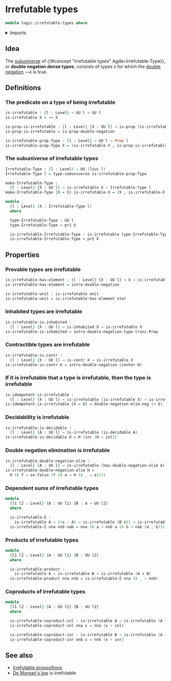 # Irrefutable types

```agda
module logic.irrefutable-types where
```

<details><summary>Imports</summary>

```agda
open import foundation.cartesian-product-types
open import foundation.contractible-types
open import foundation.coproduct-types
open import foundation.decidable-propositions
open import foundation.decidable-types
open import foundation.dependent-pair-types
open import foundation.double-negation
open import foundation.empty-types
open import foundation.function-types
open import foundation.inhabited-types
open import foundation.negation
open import foundation.propositions
open import foundation.subuniverses
open import foundation.unit-type
open import foundation.universe-levels

open import logic.double-negation-elimination
```

</details>

## Idea

The [subuniverse](foundation.subuniverses.md) of
{{#concept "irrefutable types" Agda=Irrefutable-Type}}, or **double negation
dense types**, consists of types `X` for which the
[double negation](foundation.double-negation.md) `¬¬X` is true.

## Definitions

### The predicate on a type of being irrefutable

```agda
is-irrefutable : {l : Level} → UU l → UU l
is-irrefutable X = ¬¬ X

is-prop-is-irrefutable : {l : Level} {X : UU l} → is-prop (is-irrefutable X)
is-prop-is-irrefutable = is-prop-double-negation

is-irrefutable-prop-Type : {l : Level} → UU l → Prop l
is-irrefutable-prop-Type X = (is-irrefutable X , is-prop-is-irrefutable)
```

### The subuniverse of irrefutable types

```agda
Irrefutable-Type : (l : Level) → UU (lsuc l)
Irrefutable-Type l = type-subuniverse is-irrefutable-prop-Type

make-Irrefutable-Type :
  {l : Level} {X : UU l} → is-irrefutable X → Irrefutable-Type l
make-Irrefutable-Type {X = X} is-irrefutable-X = (X , is-irrefutable-X)

module _
  {l : Level} (X : Irrefutable-Type l)
  where

  type-Irrefutable-Type : UU l
  type-Irrefutable-Type = pr1 X

  is-irrefutable-Irrefutable-Type : is-irrefutable type-Irrefutable-Type
  is-irrefutable-Irrefutable-Type = pr2 X
```

## Properties

### Provable types are irrefutable

```agda
is-irrefutable-has-element : {l : Level} {X : UU l} → X → is-irrefutable X
is-irrefutable-has-element = intro-double-negation

is-irrefutable-unit : is-irrefutable unit
is-irrefutable-unit = is-irrefutable-has-element star
```

### Inhabited types are irrefutable

```agda
is-irrefutable-is-inhabited :
  {l : Level} {X : UU l} → is-inhabited X → is-irrefutable X
is-irrefutable-is-inhabited = intro-double-negation-type-trunc-Prop
```

### Contractible types are irrefutable

```agda
is-irrefutable-is-contr :
  {l : Level} {X : UU l} → is-contr X → is-irrefutable X
is-irrefutable-is-contr H = intro-double-negation (center H)
```

### If it is irrefutable that a type is irrefutable, then the type is irrefutable

```agda
is-idempotent-is-irrefutable :
  {l : Level} {X : UU l} → is-irrefutable (is-irrefutable X) → is-irrefutable X
is-idempotent-is-irrefutable {X = X} = double-negation-elim-neg (¬ X)
```

### Decidability is irrefutable

```agda
is-irrefutable-is-decidable :
  {l : Level} {A : UU l} → is-irrefutable (is-decidable A)
is-irrefutable-is-decidable H = H (inr (H ∘ inl))
```

### Double negation elimination is irrefutable

```agda
is-irrefutable-double-negation-elim :
  {l : Level} {A : UU l} → is-irrefutable (has-double-negation-elim A)
is-irrefutable-double-negation-elim H =
  H (λ f → ex-falso (f (λ a → H (λ _ → a))))
```

### Dependent sums of irrefutable types

```agda
module _
  {l1 l2 : Level} {A : UU l1} {B : A → UU l2}
  where

  is-irrefutable-Σ :
    is-irrefutable A → ((x : A) → is-irrefutable (B x)) → is-irrefutable (Σ A B)
  is-irrefutable-Σ nna nnb nab = nna (λ a → nnb a (λ b → nab (a , b)))
```

### Products of irrefutable types

```agda
module _
  {l1 l2 : Level} {A : UU l1} {B : UU l2}
  where

  is-irrefutable-product :
    is-irrefutable A → is-irrefutable B → is-irrefutable (A × B)
  is-irrefutable-product nna nnb = is-irrefutable-Σ nna (λ _ → nnb)
```

### Coproducts of irrefutable types

```agda
module _
  {l1 l2 : Level} {A : UU l1} {B : UU l2}
  where

  is-irrefutable-coproduct-inl : is-irrefutable A → is-irrefutable (A + B)
  is-irrefutable-coproduct-inl nna x = nna (x ∘ inl)

  is-irrefutable-coproduct-inr : is-irrefutable B → is-irrefutable (A + B)
  is-irrefutable-coproduct-inr nnb x = nnb (x ∘ inr)
```

## See also

- [Irrefutable propositions](foundation.irrefutable-propositions.md)
- [De Morgan's law](logic.de-morgans-law.md) is irrefutable
